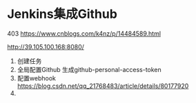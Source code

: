 
# Jenkins集成Github


403
https://www.cnblogs.com/k4nz/p/14484589.html

http://39.105.100.168:8080/

1. 创建任务
2. 全局配置Github
    生成github-personal-access-token
3. 配置webhook https://blog.csdn.net/qq_21768483/article/details/80177920
4. 